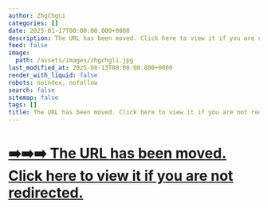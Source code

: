 ```yaml
---
author: ZhgChgLi
categories: []
date: 2025-01-17T00:00:00.000+0000
description: The URL has been moved. Click here to view it if you are not redirected
feed: false
image:
  path: /assets/images/zhgchgli.jpg
last_modified_at: 2025-08-13T00:00:00.000+0000
render_with_liquid: false
robots: noindex, nofollow
search: false
sitemap: false
tags: []
title: The URL has been moved. Click here to view it if you are not redirected
---
```


# [➡️➡️➡️ The URL has been moved. Click here to view it if you are not redirected.](/categories/tools/)

<script>
  window.location.replace("/categories/tools/");
</script>